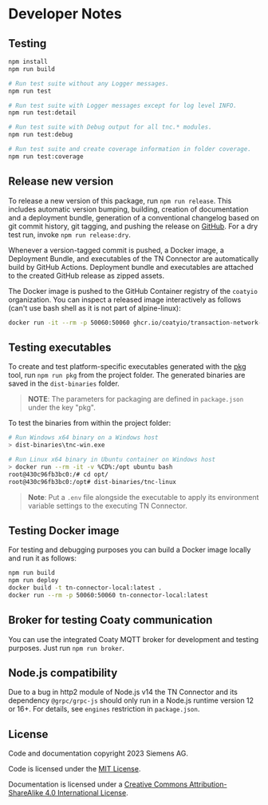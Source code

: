 # Developer Notes

## Testing

```sh
npm install
npm run build

# Run test suite without any Logger messages.
npm run test

# Run test suite with Logger messages except for log level INFO.
npm run test:detail

# Run test suite with Debug output for all tnc.* modules.
npm run test:debug

# Run test suite and create coverage information in folder coverage.
npm run test:coverage
```

## Release new version

To release a new version of this package, run `npm run release`. This includes
automatic version bumping, building, creation of documentation and a deployment
bundle, generation of a conventional changelog based on git commit history, git
tagging, and pushing the release on
[GitHub](https://github.com/coatyio/transaction-network-connector). For a dry
test run, invoke `npm run release:dry`.

Whenever a version-tagged commit is pushed, a Docker image, a Deployment Bundle,
and executables of the TN Connector are automatically build by GitHub Actions.
Deployment bundle and executables are attached to the created GitHub release as
zipped assets.

The Docker image is pushed to the GitHub Container registry of the `coatyio`
organization. You can inspect a released image interactively as follows (can't
use bash shell as it is not part of alpine-linux):

```sh
docker run -it --rm -p 50060:50060 ghcr.io/coatyio/transaction-network-connector:<release-version> ash 
```

## Testing executables

To create and test platform-specific executables generated with the
[pkg](https://github.com/vercel/pkg) tool, run `npm run pkg` from the project
folder. The generated binaries are saved in the `dist-binaries` folder.

> **NOTE**: The parameters for packaging are defined in `package.json` under the
> key "pkg".

To test the binaries from within the project folder:

```sh
# Run Windows x64 binary on a Windows host
> dist-binaries\tnc-win.exe

# Run Linux x64 binary in Ubuntu container on Windows host
> docker run --rm -it -v %CD%:/opt ubuntu bash
root@430c96fb3bc0:/# cd opt/
root@430c96fb3bc0:/opt# dist-binaries/tnc-linux
```

> **Note**: Put a `.env` file alongside the executable to apply its environment
> variable settings to the executing TN Connector.

## Testing Docker image

For testing and debugging purposes you can build a Docker image locally and run
it as follows:

```sh
npm run build
npm run deploy
docker build -t tn-connector-local:latest .
docker run --rm -p 50060:50060 tn-connector-local:latest
```

## Broker for testing Coaty communication

You can use the integrated Coaty MQTT broker for development and testing
purposes. Just run `npm run broker`.

## Node.js compatibility

Due to a bug in http2 module of Node.js v14 the TN Connector and its dependency
`@grpc/grpc-js` should only run in a Node.js runtime version 12 or 16+. For
details, see `engines` restriction in `package.json`.

## License

Code and documentation copyright 2023 Siemens AG.

Code is licensed under the [MIT License](https://opensource.org/licenses/MIT).

Documentation is licensed under a
[Creative Commons Attribution-ShareAlike 4.0 International License](http://creativecommons.org/licenses/by-sa/4.0/).
